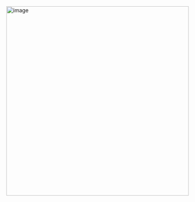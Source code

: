 <img width="480" height="498" alt="image" src="https://github.com/user-attachments/assets/59e85c32-745c-4bc6-affb-c5ce555d9d5d" />



